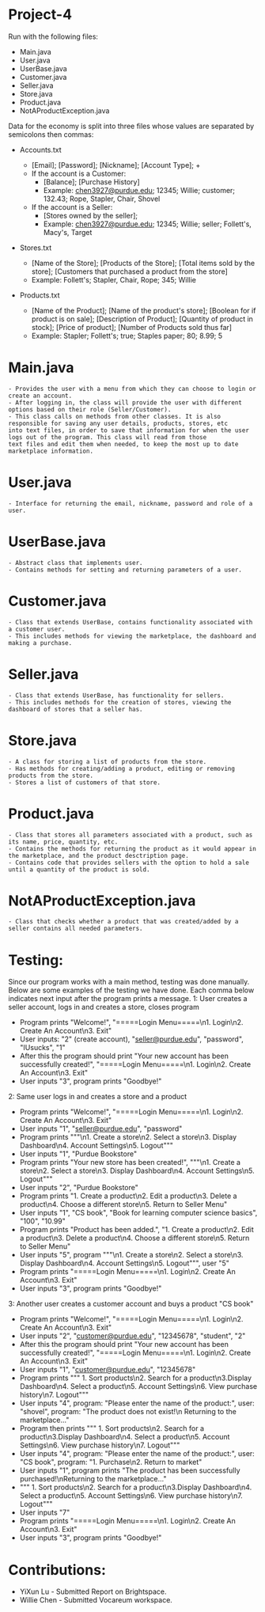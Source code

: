 # Project-4
Run with the following files:
  - Main.java
  - User.java
  - UserBase.java
  - Customer.java
  - Seller.java
  - Store.java
  - Product.java
  - NotAProductException.java
  
Data for the economy is split into three files whose values are separated by semicolons then commas:
  - Accounts.txt
    - [Email]; [Password]; [Nickname]; [Account Type]; +
    - If the account is a Customer:
      - [Balance]; [Purchase History]
      - Example: chen3927@purdue.edu; 12345; Willie; customer; 132.43; Rope, Stapler, Chair, Shovel
    - If the account is a Seller:
      - [Stores owned by the seller];
      - Example: chen3927@purdue.edu; 12345; Willie; seller; Follett's, Macy's, Target
      
  - Stores.txt
    - [Name of the Store]; [Products of the Store]; [Total items sold by the store]; [Customers that purchased a product from the store]
    - Example: Follett's; Stapler, Chair, Rope; 345; Willie
    
  - Products.txt
    - [Name of the Product]; [Name of the product's store]; [Boolean for if product is on sale]; [Description of Product]; [Quantity of product in stock]; [Price of product]; [Number of Products sold thus far]
     - Example: Stapler; Follett's; true; Staples paper; 80; 8.99; 5

  # Main.java
    - Provides the user with a menu from which they can choose to login or create an account.
    - After logging in, the class will provide the user with different options based on their role (Seller/Customer).
    - This class calls on methods from other classes. It is also responsible for saving any user details, products, stores, etc 
    into text files, in order to save that information for when the user logs out of the program. This class will read from those 
    text files and edit them when needed, to keep the most up to date marketplace information.
  # User.java
    - Interface for returning the email, nickname, password and role of a user.
  # UserBase.java
    - Abstract class that implements user.
    - Contains methods for setting and returning parameters of a user.
  # Customer.java
    - Class that extends UserBase, contains functionality associated with a customer user.
    - This includes methods for viewing the marketplace, the dashboard and making a purchase.
  # Seller.java
    - Class that extends UserBase, has functionality for sellers.
    - This includes methods for the creation of stores, viewing the dashboard of stores that a seller has.
  # Store.java
    - A class for storing a list of products from the store.
    - Has methods for creating/adding a product, editing or removing products from the store.
    - Stores a list of customers of that store.
  # Product.java
    - Class that stores all parameters associated with a product, such as its name, price, quantity, etc.
    - Contains the methods for returning the product as it would appear in the marketplace, and the product desctription page.
    - Contains code that provides sellers with the option to hold a sale until a quantity of the product is sold. 
  # NotAProductException.java
    - Class that checks whether a product that was created/added by a seller contains all needed parameters.

# Testing:
Since our program works with a main method, testing was done manually.
Below are some examples of the testing we have done. Each comma below indicates next input after the program prints a message.
  1: User creates a seller account, logs in and creates a store, closes program 
  - Program prints "Welcome!", "=====Login Menu=====\n1. Login\n2. Create An Account\n3. Exit"
  - User inputs: "2" (create account), "seller@purdue.edu", "password", "IUsucks", "1"
  - After this the program should print "Your new account has been successfully created!",
   "=====Login Menu=====\n1. Login\n2. Create An Account\n3. Exit"
  - User inputs "3", program prints "Goodbye!"
  
  
  2: Same user logs in and creates a store and a product
  - Program prints "Welcome!", "=====Login Menu=====\n1. Login\n2. Create An Account\n3. Exit"
  - User inputs "1", "seller@purdue.edu", "password"
  - Program prints """\n1. Create a store\n2. Select a store\n3. Display Dashboard\n4. Account Settings\n5. Logout"""
  - User inputs "1", "Purdue Bookstore"
  - Program prints "Your new store has been created!", """\n1. Create a store\n2. Select a store\n3. Display Dashboard\n4. Account Settings\n5. Logout"""
  - User inputs "2", "Purdue Bookstore"
  - Program prints "1. Create a product\n2. Edit a product\n3. Delete a product\n4. Choose a different store\n5. Return to Seller Menu"
  - User inputs "1", "CS book", "Book for learning computer science basics", "100", "10.99"
  - Program prints "Product has been added.", 
    "1. Create a product\n2. Edit a product\n3. Delete a product\n4. Choose a different store\n5. Return to Seller Menu"
  - User inputs "5", program """\n1. Create a store\n2. Select a store\n3. Display Dashboard\n4. Account Settings\n5. Logout""", user "5"
  - Program prints "=====Login Menu=====\n1. Login\n2. Create An Account\n3. Exit"
  - User inputs "3", program prints "Goodbye!"


  3: Another user creates a customer account and buys a product "CS book"
  - Program prints "Welcome!", "=====Login Menu=====\n1. Login\n2. Create An Account\n3. Exit"
  - User inputs "2", "customer@purdue.edu", "12345678", "student", "2"
  - After this the program should print "Your new account has been successfully created!",
   "=====Login Menu=====\n1. Login\n2. Create An Account\n3. Exit"
  - User inputs "1", "customer@purdue.edu", "12345678"
  - Program prints """ 1. Sort products\n2. Search for a product\n3.Display Dashboard\n4. Select a product\n5. Account Settings\n6. View purchase history\n7. Logout"""
  - User inputs "4", program: "Please enter the name of the product:", user: "shovel", program: 
  "The product does not exist!\n Returning to the marketplace..."
  - Program then prints """ 1. Sort products\n2. Search for a product\n3.Display Dashboard\n4. Select a product\n5. Account Settings\n6. View purchase history\n7. Logout"""
  -  User inputs "4", program: "Please enter the name of the product:", user: "CS book", program: "1. Purchase\n2. Return to market"
  -  User inputs "1", program prints "The product has been successfully purchased!\nReturning to the marketplace..."
  -  """ 1. Sort products\n2. Search for a product\n3.Display Dashboard\n4. Select a product\n5. Account Settings\n6. View purchase history\n7. Logout"""
  -  User inputs "7"
  - Program prints "=====Login Menu=====\n1. Login\n2. Create An Account\n3. Exit"
  - User inputs "3", program prints "Goodbye!"



# Contributions:
- YiXun Lu - Submitted Report on Brightspace.
- Willie Chen - Submitted Vocareum workspace.

